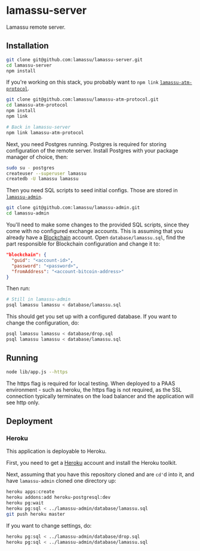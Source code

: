 # lamassu-server

Lamassu remote server.

## Installation

```sh
git clone git@github.com:lamassu/lamassu-server.git
cd lamassu-server
npm install
```

If you're working on this stack, you probably want to `npm link`
[`lamassu-atm-protocol`](https://github.com/lamassu/lamassu-atm-protocol).

```sh
git clone git@github.com:lamassu/lamassu-atm-protocol.git
cd lamassu-atm-protocol
npm install
npm link
```

```sh
# Back in lamassu-server
npm link lamassu-atm-protocol
```

Next, you need Postgres running. Postgres is required for storing configuration
of the remote server. Install Postgres with your package manager of choice, then:

```sh
sudo su - postgres
createuser --superuser lamassu
createdb -U lamassu lamassu
```

Then you need SQL scripts to seed initial configs. Those are stored in
[`lamassu-admin`](https://github.com/lamassu/lamassu-admin).

```sh
git clone git@github.com:lamassu/lamassu-admin.git
cd lamassu-admin
```

You'll need to make some changes to the provided SQL scripts, since they come
with no configured exchange accounts. This is assuming that you already have
a [Blockchain](https://blockchain.info) account.
Open `database/lamassu.sql`, find the part responsible for Blockchain
configuration and change it to:

```json
"blockchain": {
  "guid": "<account-id>",
  "password": "<password>",
  "fromAddress": "<account-bitcoin-address>"
}
```

Then run:

```sh
# Still in lamassu-admin
psql lamassu lamassu < database/lamassu.sql
```

This should get you set up with a configured database. If you want to change
the configuration, do:

```sh
psql lamassu lamassu < database/drop.sql
psql lamassu lamassu < database/lamassu.sql
```

## Running
```sh
node lib/app.js --https
```

The https flag is required for local testing. When deployed to a PAAS environment - such as heroku, the https flag is not required,
as the SSL connection typically terminates on the load balancer and the application will see http only.

## Deployment

### Heroku
This application is deployable to Heroku.

First, you need to get a [Heroku](https://heroku.com) account and install the
Heroku toolkit.

Next, assuming that you have this repository cloned and are `cd'`d into it,
and have `lamassu-admin` cloned one directory up:

```bash
heroku apps:create
heroku addons:add heroku-postgresql:dev
heroku pg:wait
heroku pg:sql < ../lamassu-admin/database/lamassu.sql
git push heroku master
```

If you want to change settings, do:

```bash
heroku pg:sql < ../lamassu-admin/database/drop.sql
heroku pg:sql < ../lamassu-admin/database/lamassu.sql
```
